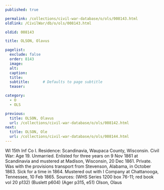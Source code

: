 ```yaml
---
published: true

permalink: /collections/civil-war-database/o/ols/008143.html
oldlink: /CivilWar/db/o/ols/008143.html

oldid: 008143

title: OLSON, Olavus

pagelist:
  exclude: false
  order: 8143
  image: 
  alt:
  caption:
  title:
  subtitle:      # Defaults to page subtitle
  teaser:

category: 
  - O 
  - OLS

previous:
  title: OLSON, Olavus
  url: /collections/civil-war-database/o/ols/008142.html  
next:
  title: OLSON, Ole
  url: /collections/civil-war-database/o/ols/008144.html   
---
```

WI 15th Inf Co I. Residence: Scandinavia, Waupaca County, Wisconsin. Civil War: Age 19. Unmarried. Enlisted for three years on 9 Nov 1861 at Scandinavia and mustered at Madison, Wisconsin, 20 Dec 1861. Private. Was with the provisions transport from Stevenson, Alabama, in October 1863. Sick for a time in 1864. Mustered out with I Company at Chattanooga, Tennessee, 10 Feb 1865. Sources: (WHS Series 1200 box 76-11; red book vol 20 p132) (Buslett p604) (Ager p315, e51) &#147;Olson, Olaus&#148;